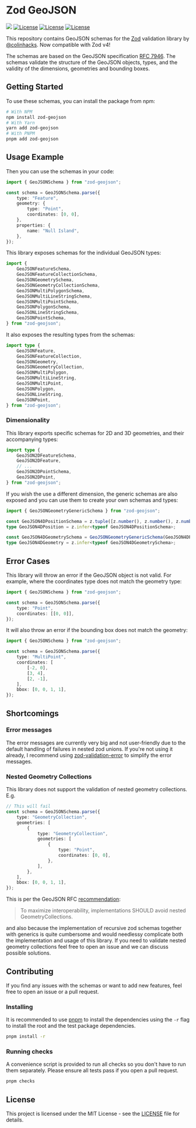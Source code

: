 # Zod GeoJSON

<a href="https://github.com/reilem/zod-geojson/actions/workflows/checks.yaml"><img src="https://github.com/reilem/zod-geojson/actions/workflows/checks.yaml/badge.svg?branch=main"/></a>
<a href="https://www.npmjs.com/package/zod-geojson"><img src="https://img.shields.io/npm/dm/zod-geojson" alt="License"/></a>
<a href="https://github.com/reilem/zod-geojson/blob/main/LICENSE"><img src="https://img.shields.io/npm/l/zod-geojson" alt="License"/></a>
<a href="https://github.com/reilem/zod-geojson"><img src="https://img.shields.io/github/stars/reilem/zod-geojson" alt="License"/></a>

This repository contains GeoJSON schemas for the [Zod](https://github.com/colinhacks/zod) validation library by [@colinhacks](https://x.com/colinhacks). Now compatible with Zod v4!

The schemas are based on the GeoJSON specification [RFC 7946](https://datatracker.ietf.org/doc/html/rfc7946). The
schemas validate the structure of the GeoJSON objects, types, and the validity of the dimensions, geometries and
bounding boxes.

## Getting Started

To use these schemas, you can install the package from npm:

```bash
# With NPM
npm install zod-geojson
# With Yarn
yarn add zod-geojson
# With PNPM
pnpm add zod-geojson
```

## Usage Example

Then you can use the schemas in your code:

```typescript
import { GeoJSONSchema } from "zod-geojson";

const schema = GeoJSONSchema.parse({
    type: "Feature",
    geometry: {
        type: "Point",
        coordinates: [0, 0],
    },
    properties: {
        name: "Null Island",
    },
});
```

This library exposes schemas for the individual GeoJSON types:

```typescript
import {
    GeoJSONFeatureSchema,
    GeoJSONFeatureCollectionSchema,
    GeoJSONGeometrySchema,
    GeoJSONGeometryCollectionSchema,
    GeoJSONMultiPolygonSchema,
    GeoJSONMultiLineStringSchema,
    GeoJSONMultiPointSchema,
    GeoJSONPolygonSchema,
    GeoJSONLineStringSchema,
    GeoJSONPointSchema,
} from "zod-geojson";
```

It also exposes the resulting types from the schemas:

```typescript
import type {
    GeoJSONFeature,
    GeoJSONFeatureCollection,
    GeoJSONGeometry,
    GeoJSONGeometryCollection,
    GeoJSONMultiPolygon,
    GeoJSONMultiLineString,
    GeoJSONMultiPoint,
    GeoJSONPolygon,
    GeoJSONLineString,
    GeoJSONPoint,
} from "zod-geojson";
```

### Dimensionality

This library exports specific schemas for 2D and 3D geometries, and their accompanying types:

```typescript
import type {
    GeoJSON2DFeatureSchema,
    GeoJSON2DFeature,
    // ...
    GeoJSON2DPointSchema,
    GeoJSON2DPoint,
} from "zod-geojson";
```

If you wish the use a different dimension, the generic schemas are also exposed and you can
use them to create your own schemas and types:

```typescript
import { GeoJSONGeometryGenericSchema } from "zod-geojson";

const GeoJSON4DPositionSchema = z.tuple([z.number(), z.number(), z.number(), z.number()]);
type GeoJSON4DPosition = z.infer<typeof GeoJSON4DPositionSchema>;

const GeoJSON4DGeometrySchema = GeoJSONGeometryGenericSchema(GeoJSON4DPositionSchema);
type GeoJSON4DGeometry = z.infer<typeof GeoJSON4DGeometrySchema>;
```

## Error Cases

This library will throw an error if the GeoJSON object is not valid. For example, where the coordinates type does
not match the geometry type:

```typescript
import { GeoJSONSchema } from "zod-geojson";

const schema = GeoJSONSchema.parse({
    type: "Point",
    coordinates: [[0, 0]],
});
```

It will also throw an error if the bounding box does not match the geometry:

```typescript
import { GeoJSONSchema } from "zod-geojson";

const schema = GeoJSONSchema.parse({
    type: "MultiPoint",
    coordinates: [
        [-2, 0],
        [3, 4],
        [2, -1],
    ],
    bbox: [0, 0, 1, 1],
});
```

## Shortcomings

### Error messages

The error messages are currently very big and not user-friendly due to the default handling of failures in
nested zod unions. If you're not using it already, I recommend using
[zod-validation-error](https://www.npmjs.com/package/zod-validation-error) to simplify the error messages.

### Nested Geometry Collections

This library does not support the validation of nested geometry collections. E.g.

```typescript
// This will fail
const schema = GeoJSONSchema.parse({
    type: "GeometryCollection",
    geometries: [
        {
            type: "GeometryCollection",
            geometries: [
                {
                    type: "Point",
                    coordinates: [0, 0],
                },
            ],
        },
    ],
    bbox: [0, 0, 1, 1],
});
```

This is per the GeoJSON RFC [recommendation](https://datatracker.ietf.org/doc/html/rfc7946#section-3.1.8):

> To maximize interoperability, implementations SHOULD avoid nested GeometryCollections.

and also because the implementation of recursive zod schemas together with generics is quite cumbersome and would
needlessy complicate both the implementation and usage of this library. If you need to validate nested geometry
collections feel free to open an issue and we can discuss possible solutions.

## Contributing

If you find any issues with the schemas or want to add new features, feel free to open an issue or a pull request.

### Installing

It is recommended to use [pnpm](https://pnpm.io/) to install the dependencies using the `-r` flag to install
the root and the test package dependencies.

```bash
pnpm install -r
```

### Running checks

A convenience script is provided to run all checks so you don't have to run them separately. Please ensure all tests pass if you open a pull request.

```bash
pnpm checks
```

## License

This project is licensed under the MIT License - see the [LICENSE](LICENSE) file for details.
